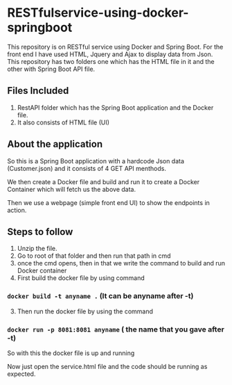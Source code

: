 # RESTfulservice-using-docker-springboot
This repository is on RESTful service using Docker and Spring Boot. For the front end I have used HTML, Jquery and Ajax to display data from Json.
This repository has two folders one which has the HTML file in it and the other with Spring Boot API file.

## Files Included
1. RestAPI folder which has the Spring Boot application and the Docker file.
2. It also consists of HTML file (UI)
## About the application
So this is a Spring Boot application with a hardcode Json data (Customer.json) and it consists of 4 GET API menthods.

We then create a Docker file and build and run it to create a Docker Container which will fetch us the above data.

Then we use a webpage (simple front end UI) to show the endpoints in action.

## Steps to follow
1. Unzip the file.
2. Go to root of that folder and then run that path in cmd 
3. once the cmd opens, then in that we write the command to build and run Docker container
4. First build the docker file by using command
### `docker build -t anyname .` (It can be anyname after -t)
3. Then run the docker file by using the command
### `docker run -p 8081:8081 anyname` ( the name that you gave after -t)

So with this the docker file is up and running

Now just open the service.html file and the code should be running as expected.



